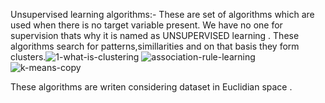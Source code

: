 
Unsupervised learning algorithms:-
These are set of algorithms which are used when there is no target variable present.
We have no one for supervision thats why it is named as UNSUPERVISED learning .
These algorithms search for patterns,simillarities and on that basis they form clusters.![1-what-is-clustering](https://user-images.githubusercontent.com/72375504/146517825-3169a903-0c81-4341-b7da-fd1fb4e6835a.png)
![association-rule-learning](https://user-images.githubusercontent.com/72375504/146517827-158c4975-8a24-462b-ac9c-c2ac7d7c85ed.png)
![k-means-copy](https://user-images.githubusercontent.com/72375504/146517832-eb3f642c-9a15-4d14-b24b-717af259a243.jpg)

These algorithms are writen considering dataset in Euclidian space .
